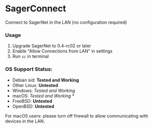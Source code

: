 # SagerConnect

Connect to SagerNet in the LAN (no configuration required)

### Usage

1. Upgrade SagerNet to 0.4-rc02 or later
2. Enable "Allow Connections from LAN" in settings
3. Run `sc` in terminal

### OS Support Status:

- Debian sid: **Tested and Working**
- Other Linux: **Untested**
- Windows: *Tested and Working*
- macOS: *Tested and Working* *
- FreeBSD: **Untested**
- OpenBSD: **Untested**

For macOS users: please turn off firewall to allow communicating with devices in the LAN.